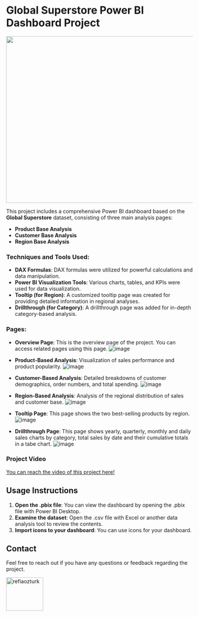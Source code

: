 # Global Superstore Power BI Dashboard Project

<p align="center">
<img src="https://img.nbc.com/files/images/2020/9/30/Superstore-S6-Logo-1920x1080.jpg" width="1000" height="450"/>
</p>

This project includes a comprehensive Power BI dashboard based on the **Global Superstore** dataset, consisting of three main analysis pages:

- **Product Base Analysis**
- **Customer Base Analysis**
- **Region Base Analysis**

### Techniques and Tools Used:
- **DAX Formulas**: DAX formulas were utilized for powerful calculations and data manipulation.
- **Power BI Visualization Tools**: Various charts, tables, and KPIs were used for data visualization.
- **Tooltip (for Region)**: A customized tooltip page was created for providing detailed information in regional analyses.
- **Drillthrough (for Category)**: A drillthrough page was added for in-depth category-based analysis.

### Pages:
- **Overview Page**: This is the overview page of the project. You can access related pages using this page.
![image](https://github.com/user-attachments/assets/be20b847-14dd-4d13-8b6b-3e47863d512b)

- **Product-Based Analysis**: Visualization of sales performance and product popularity.
![image](https://github.com/user-attachments/assets/596eff4b-f757-48c8-9d69-1e41e134f1bf)

- **Customer-Based Analysis**: Detailed breakdowns of customer demographics, order numbers, and total spending.
![image](https://github.com/user-attachments/assets/83991c7c-02b0-40be-94fa-78f77922390c)

- **Region-Based Analysis**: Analysis of the regional distribution of sales and customer base.
![image](https://github.com/user-attachments/assets/7d3cf07d-95cb-49ef-b27e-b497dd2a5b9f)

- **Tooltip Page**: This page shows the two best-selling products by region.
![image](https://github.com/user-attachments/assets/71824a3d-a6c2-4dba-bf40-c09ab0d71fef)

- **Drillthrough Page**: This page shows yearly, quarterly, monthly and daily sales charts by category, total sales by date and their cumulative totals in a tabe chart.
![image](https://github.com/user-attachments/assets/808a6298-c256-4df2-aa00-973545dbf0e8)

### Project Video
[You can reach the video of this project here!](https://www.linkedin.com/posts/refiaozturk_powerbi-dataanalysis-dax-activity-7246859046576672768-TkI5?utm_source=share&utm_medium=member_desktop)

## Usage Instructions

1. **Open the .pbix file**: You can view the dashboard by opening the .pbix file with Power BI Desktop.
2. **Examine the dataset**: Open the .csv file with Excel or another data analysis tool to review the contents.
3. **Import icons to your dashboard**: You can use icons for your dashboard.

## Contact

Feel free to reach out if you have any questions or feedback regarding the project.
<p align="left">
<a href="https://linkedin.com/in/refiaozturk" target="blank"><img align="center" src="https://upload.wikimedia.org/wikipedia/commons/a/aa/LinkedIn_2021.svg" alt="refiaozturk" height="90" width="100" /></a>
</p>

